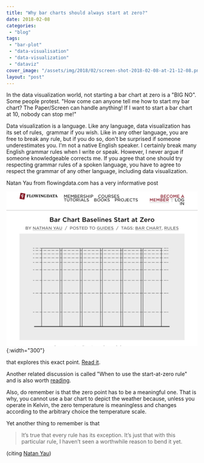```yaml
---
title: "Why bar charts should always start at zero?"
date: 2018-02-08
categories: 
 - "blog"
tags: 
 - "bar-plot"
 - "data-visualisation"
 - "data-visualization"
 - "dataviz"
cover_image: "/assets/img/2018/02/screen-shot-2018-02-08-at-21-12-08.png"
layout: "post"
---
```


In the data visualization world, not starting a bar chart at zero is a "BIG NO". Some people protest. "How come can anyone tell me how to start my bar chart? The Paper/Screen can handle anything! If I want to start a bar chart at 10, nobody can stop me!"

Data visualization is a language. Like any language, data visualization has its set of rules,  grammar if you wish. Like in any other language, you are free to break any rule, but if you do so, don't be surprised if someone underestimates you. I'm not a native English speaker. I certainly break many English grammar rules when I write or speak. However, I never argue if someone knowledgeable corrects me. If you agree that one should try respecting grammar rules of a spoken language, you have to agree to respect the grammar of any other language, including data visualization.

Natan Yau from flowingdata.com has a very informative post

![Screenshot of flowingdata.com post "Bar Chart Baselines Start at Zero"](/assets/img/2018/02/screen-shot-2018-02-08-at-21-14-22.png){:width="300"}

that explores this exact point. [Read it](https://flowingdata.com/2015/08/31/bar-chart-baselines-start-at-zero/).

Another related discussion is called "When to use the start-at-zero rule" and is also worth [reading](http://junkcharts.typepad.com/junk_charts/2014/04/when-to-use-the-start-at-zero-rule-.html).

Also, do remember is that the zero point has to be a meaningful one. That is why, you cannot use a bar chart to depict the weather because, unless you operate in Kelvin, the zero temperature is meaningless and changes according to the arbitrary choice the temperature scale.

Yet another thing to remember is that

> It’s true that every rule has its exception. It’s just that with this particular rule, I haven’t seen a worthwhile reason to bend it yet.


(citing [Natan Yau](https://flowingdata.com/2015/08/31/bar-chart-baselines-start-at-zero/))

